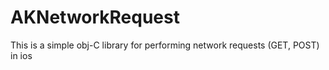 # AKNetworkRequest
This is a simple obj-C library for performing network requests (GET, POST) in ios
